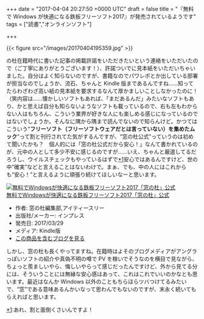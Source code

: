 
+++
date = "2017-04-04 20:27:50 +0000 UTC"
draft = false
title = "『無料で Windows が快適になる鉄板フリーソフト2017』が発売されているようです"
tags = ["読書","オンラインソフト"]

+++


{{< figure src="/images/20170404195359.jpg"  >}}

の杜在籍時代に書いた記事の掲載許諾をいただきたいという連絡をいただいたので（ご丁寧にありがとうございます！）、許諾ついでに見本紙をいただいちゃいました。自分はよく知らないのですが、書籍なのでパワレポとか出している部署が担当なのでしょうか、流石、ちゃんと Kindle 版まであるんですね……知ってたらわざわざ高い紙の見本紙を要求するなんて厚かましいことしなかったのに！（笑内容は……懐かしいソフトもあれば、「まだあるんだ」みたいなソフトもあり、かと思えば自分も知らないようなソフトも載っているので、右も左もわからない人はもちろん、こういう業界が好きな人にも楽しめる感じになっているのではないでしょうか。そんなに隅から隅まで読んでないので知らんけど。かつてはこういう“**フリーソフト（フリーソフトウェアだとは言っていない）を集めたムック**”って割と刊行されてた気がするんですが、“窓の杜公式”っていうのは初めて聞いたかも？　個人的には「窓の杜公式だから安心！」なんて書かれているのが、元中の人として多少不安に感じるのですが……いえ、ちゃんと厳選してるだろうし、ウイルスチェックもやっているはずで<a href="#f-bd6bd071" name="fn-bd6bd071" title="あれ、割と面倒くさいんですよ！">*1</a>安心ではあるんですけど、世の中“確実”などと言えることはないわけで。まぁ、でも、中の人にはこれからも“安心！”と言えるように頑張り続けてほしいなーと思います。<div class="hatena-asin-detail"><a href="http://www.amazon.co.jp/exec/obidos/ASIN/B06XWPKSSB/bestylesnet-22/"><img src="https://images-fe.ssl-images-amazon.com/images/I/61mXpxNpqoL._SL160_.jpg" class="hatena-asin-detail-image" alt="無料でWindowsが快適になる鉄板フリーソフト2017「窓の杜」公式" title="無料でWindowsが快適になる鉄板フリーソフト2017「窓の杜」公式"/></a><div class="hatena-asin-detail-info"><a href="http://www.amazon.co.jp/exec/obidos/ASIN/B06XWPKSSB/bestylesnet-22/">無料でWindowsが快適になる鉄板フリーソフト2017「窓の杜」公式</a><ul><li><span class="hatena-asin-detail-label">作者:</span> 窓の杜編集部,アイティースリー</li><li><span class="hatena-asin-detail-label">出版社/メーカー:</span> インプレス</li><li><span class="hatena-asin-detail-label">発売日:</span> 2017/03/29</li><li><span class="hatena-asin-detail-label">メディア:</span> Kindle版</li><li><a href="http://d.hatena.ne.jp/asin/B06XWPKSSB/bestylesnet-22" target="_blank">この商品を含むブログを見る</a></li></ul></div><div class="hatena-asin-detail-foot"></div></div>しかし、窓の杜も長くやってますね。在籍時はよそのブログメディアがアングラっぽいソフトの紹介や真偽不明の噂で PV を稼いでそうなのを横目で見ながら、ちょっと羨ましいやら、悔しいやらって感じだったんですけど、外から見てる分には、そういうことには無縁な安心感はあって、これはこれでいいのかなとも思います。最近はなんか Windows 以外のこともちらほらツバつけてるみたいで、“窓”である意味あるんかいなって思わんでもないのですが、末永く続いてもらえればと思います。
<div class="footnote">
<a href="#fn-bd6bd071" name="f-bd6bd071" class="footnote-number">*1</a><span class="footnote-delimiter">:</span><span class="footnote-text">あれ、割と面倒くさいんですよ！</span>
</div>

